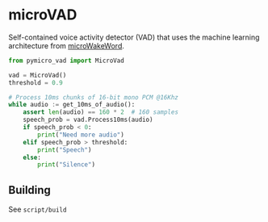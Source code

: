 # microVAD

Self-contained voice activity detector (VAD) that uses the machine learning architecture from [microWakeWord](https://github.com/kahrendt/microWakeWord/).

``` python
from pymicro_vad import MicroVad

vad = MicroVad()
threshold = 0.9

# Process 10ms chunks of 16-bit mono PCM @16Khz
while audio := get_10ms_of_audio():
    assert len(audio) == 160 * 2  # 160 samples
    speech_prob = vad.Process10ms(audio)
    if speech_prob < 0:
        print("Need more audio")
    elif speech_prob > threshold:
        print("Speech")
    else:
        print("Silence")
```


## Building

See `script/build`
